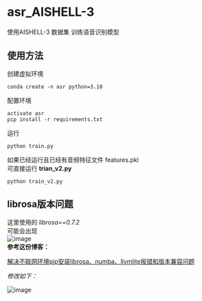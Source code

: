 # asr_AISHELL-3
使用AISHELL-3 数据集 训练语音识别模型

## 使用方法
创建虚拟环境
```
conda create -n asr python=3.10
```
配置环境
```
activate asr
pip install -r requirements.txt
```
运行
```
python train.py
```
如果已经运行且已经有音频特征文件 features.pkl  
可直接运行 __trian_v2.py__
```
python train_v2.py
```

## librosa版本问题
这里使用的 *librosa==0.7.2*  
可能会出现  
![image](https://github.com/WThirteen/asr_thchs30/assets/100677199/6022f953-e40b-4b9e-9009-24a69d8a6e14)  
**参考这份博客：**

[解决不联网环境pip安装librosa、numba、llvmlite报错和版本兼容问题](https://blog.csdn.net/qq_39691492/article/details/130829401)  

*修改如下：*  

![image](https://github.com/WThirteen/asr_thchs30/assets/100677199/14ef3f58-7bb1-4f85-bc58-d49d761a86ae)
